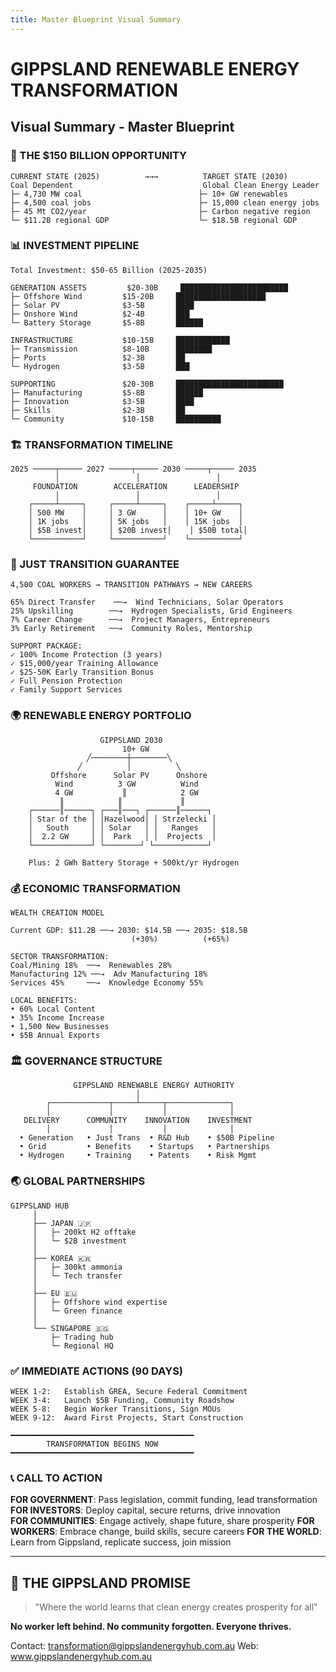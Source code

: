 ```yaml
---
title: Master Blueprint Visual Summary
---
```


# GIPPSLAND RENEWABLE ENERGY TRANSFORMATION
## Visual Summary - Master Blueprint

### 🎯 THE $150 BILLION OPPORTUNITY

```
CURRENT STATE (2025)          →→→          TARGET STATE (2030)
Coal Dependent                             Global Clean Energy Leader
├─ 4,730 MW coal                          ├─ 10+ GW renewables  
├─ 4,500 coal jobs                        ├─ 15,000 clean energy jobs
├─ 45 Mt CO2/year                         ├─ Carbon negative region
└─ $11.2B regional GDP                    └─ $18.5B regional GDP
```

### 📊 INVESTMENT PIPELINE

```
Total Investment: $50-65 Billion (2025-2035)

GENERATION ASSETS         $20-30B     ████████████████████████
├─ Offshore Wind         $15-20B     ████████████████████
├─ Solar PV              $3-5B       ████
├─ Onshore Wind          $2-4B       ███
└─ Battery Storage       $5-8B       ██████

INFRASTRUCTURE           $10-15B     ████████████
├─ Transmission          $8-10B      ████████
├─ Ports                 $2-3B       ██
└─ Hydrogen              $3-5B       ███

SUPPORTING               $20-30B     ████████████████████████
├─ Manufacturing         $5-8B       ██████
├─ Innovation            $3-5B       ████
├─ Skills                $2-3B       ██
└─ Community             $10-15B     ██████████
```

### 🏗️ TRANSFORMATION TIMELINE

```
2025 ─────┬───── 2027 ─────┬───── 2030 ─────┬───── 2035
          │                 │                 │
     FOUNDATION        ACCELERATION      LEADERSHIP
          │                 │                 │
    ┌─────┴─────┐     ┌─────┴─────┐    ┌─────┴─────┐
    │ 500 MW    │     │ 3 GW      │    │ 10+ GW    │
    │ 1K jobs   │     │ 5K jobs   │    │ 15K jobs  │
    │ $5B invest│     │ $20B invest│    │ $50B total│
    └───────────┘     └───────────┘    └───────────┘
```

### 👥 JUST TRANSITION GUARANTEE

```
4,500 COAL WORKERS → TRANSITION PATHWAYS → NEW CAREERS

65% Direct Transfer    ──→  Wind Technicians, Solar Operators
25% Upskilling        ──→  Hydrogen Specialists, Grid Engineers  
7% Career Change      ──→  Project Managers, Entrepreneurs
3% Early Retirement   ──→  Community Roles, Mentorship

SUPPORT PACKAGE:
✓ 100% Income Protection (3 years)
✓ $15,000/year Training Allowance
✓ $25-50K Early Transition Bonus
✓ Full Pension Protection
✓ Family Support Services
```

### 🌍 RENEWABLE ENERGY PORTFOLIO

```
                    GIPPSLAND 2030
                         10+ GW
                 ╱────────┼────────╲
               ╱          │          ╲
         Offshore      Solar PV      Onshore
          Wind          3 GW          Wind
          4 GW           ║            2 GW
           ║            ║             ║
    ┌──────║──────┐ ┌───║───┐ ┌──────║──────┐
    │ Star of the │ │Hazelwood│ │ Strzelecki │
    │   South     │ │ Solar   │ │   Ranges   │
    │  2.2 GW     │ │  Park   │ │  Projects  │
    └─────────────┘ └────────┘ └────────────┘

    Plus: 2 GWh Battery Storage + 500kt/yr Hydrogen
```

### 💰 ECONOMIC TRANSFORMATION

```
WEALTH CREATION MODEL
                    
Current GDP: $11.2B ──→ 2030: $14.5B ──→ 2035: $18.5B
                           (+30%)          (+65%)

SECTOR TRANSFORMATION:
Coal/Mining 18%  ──→  Renewables 28%
Manufacturing 12% ──→  Adv Manufacturing 18%  
Services 45%     ──→  Knowledge Economy 55%

LOCAL BENEFITS:
• 60% Local Content
• 35% Income Increase
• 1,500 New Businesses
• $5B Annual Exports
```

### 🏛️ GOVERNANCE STRUCTURE

```
              GIPPSLAND RENEWABLE ENERGY AUTHORITY
                            │
        ┌─────────────┬─────┴─────┬──────────────┐
        │             │           │              │
   DELIVERY      COMMUNITY    INNOVATION    INVESTMENT
        │             │           │              │
  • Generation   • Just Trans  • R&D Hub    • $50B Pipeline
  • Grid         • Benefits    • Startups   • Partnerships
  • Hydrogen     • Training    • Patents    • Risk Mgmt
```

### 🌏 GLOBAL PARTNERSHIPS

```
GIPPSLAND HUB
     │
     ├── JAPAN 🇯🇵
     │   ├─ 200kt H2 offtake
     │   └─ $2B investment
     │
     ├── KOREA 🇰🇷
     │   ├─ 300kt ammonia
     │   └─ Tech transfer
     │
     ├── EU 🇪🇺
     │   ├─ Offshore wind expertise
     │   └─ Green finance
     │
     └── SINGAPORE 🇸🇬
         ├─ Trading hub
         └─ Regional HQ
```

### ✅ IMMEDIATE ACTIONS (90 DAYS)

```
WEEK 1-2:   Establish GREA, Secure Federal Commitment
WEEK 3-4:   Launch $5B Funding, Community Roadshow
WEEK 5-8:   Begin Worker Transitions, Sign MOUs
WEEK 9-12:  Award First Projects, Start Construction

━━━━━━━━━━━━━━━━━━━━━━━━━━━━━━━━━━━━━━━━━
        TRANSFORMATION BEGINS NOW
━━━━━━━━━━━━━━━━━━━━━━━━━━━━━━━━━━━━━━━━━
```

### 📞 CALL TO ACTION

**FOR GOVERNMENT**: Pass legislation, commit funding, lead transformation
**FOR INVESTORS**: Deploy capital, secure returns, drive innovation  
**FOR COMMUNITIES**: Engage actively, shape future, share prosperity
**FOR WORKERS**: Embrace change, build skills, secure careers
**FOR THE WORLD**: Learn from Gippsland, replicate success, join mission

---

## 🌟 THE GIPPSLAND PROMISE

> "Where the world learns that clean energy creates prosperity for all"

**No worker left behind. No community forgotten. Everyone thrives.**

Contact: transformation@gippslandenergyhub.com.au
Web: www.gippslandenergyhub.com.au